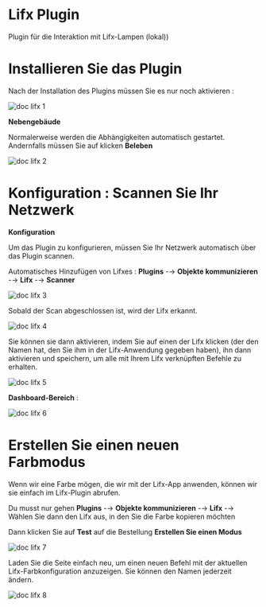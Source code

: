 # Lifx Plugin

Plugin für die Interaktion mit Lifx-Lampen (lokal))

# Installieren Sie das Plugin

Nach der Installation des Plugins müssen Sie es nur noch aktivieren :

![doc lifx 1](../images/doc_lifx_1.png)

**Nebengebäude**

Normalerweise werden die Abhängigkeiten automatisch gestartet. Andernfalls müssen Sie auf klicken **Beleben**

![doc lifx 2](../images/doc_lifx_2.png)

# Konfiguration : Scannen Sie Ihr Netzwerk

**Konfiguration**

Um das Plugin zu konfigurieren, müssen Sie Ihr Netzwerk automatisch über das Plugin scannen.

Automatisches Hinzufügen von Lifxes : **Plugins** -→ **Objekte kommunizieren** -→ **Lifx** -→ **Scanner**

![doc lifx 3](../images/doc_lifx_3.png)

Sobald der Scan abgeschlossen ist, wird der Lifx erkannt.

![doc lifx 4](../images/doc_lifx_4.png)

Sie können sie dann aktivieren, indem Sie auf einen der Lifx klicken (der den Namen hat, den Sie ihm in der Lifx-Anwendung gegeben haben), ihn dann aktivieren und speichern, um alle mit Ihrem Lifx verknüpften Befehle zu erhalten.

![doc lifx 5](../images/doc_lifx_5.png)

**Dashboard-Bereich** :

![doc lifx 6](../images/doc_lifx_6.png)

# Erstellen Sie einen neuen Farbmodus

Wenn wir eine Farbe mögen, die wir mit der Lifx-App anwenden, können wir sie einfach im Lifx-Plugin abrufen.

Du musst nur gehen **Plugins** -→ **Objekte kommunizieren** -→ **Lifx** -→ Wählen Sie dann den Lifx aus, in den Sie die Farbe kopieren möchten

Dann klicken Sie auf **Test** auf die Bestellung **Erstellen Sie einen Modus**

![doc lifx 7](../images/doc_lifx_7.png)

Laden Sie die Seite einfach neu, um einen neuen Befehl mit der aktuellen Lifx-Farbkonfiguration anzuzeigen. Sie können den Namen jederzeit ändern.

![doc lifx 8](../images/doc_lifx_8.png)
